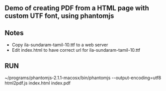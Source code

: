 ## Demo of creating PDF from a HTML page with custom UTF font, using phantomjs 

## Notes
- Copy ila-sundaram-tamil-10.ttf to a web server
- Edit index.html to have correct url for ila-sundaram-tamil-10.ttf 

## RUN
~/programs/phantomjs-2.1.1-macosx/bin/phantomjs --output-encoding=utf8 html2pdf.js index.html index.pdf
